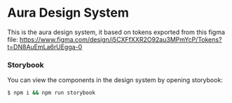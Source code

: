 # Aura Design System

This is the aura design system, it based on tokens exported from this figma file: https://www.figma.com/design/i5CXFfXXR2O92au3MPmYcP/Tokens?t=DN8AuEmLa6rUEgga-0

### Storybook

You can view the components in the design system by opening storybook:

```bash
$ npm i && npm run storybook
```
